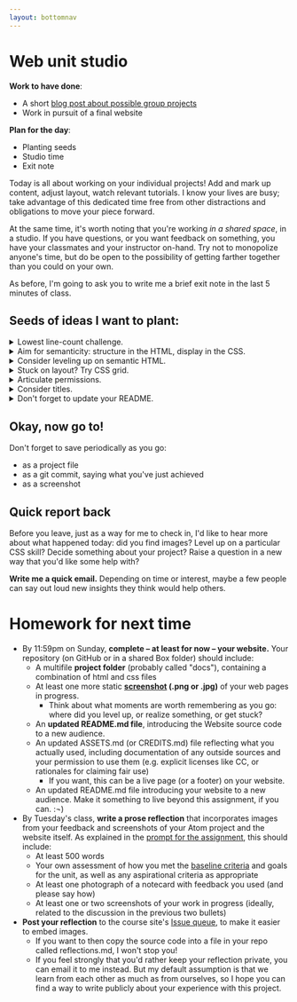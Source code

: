 ```yaml
---
layout: bottomnav
---
```



# Web unit studio

**Work to have done**:

* A short [blog post about possible group projects]({{site.github.issues_url}}/13)
* Work in pursuit of a final website

**Plan for the day**:

* Planting seeds
* Studio time
* Exit note

Today is all about working on your individual projects! Add and mark up content, adjust layout, watch relevant tutorials. I know your lives are busy; take advantage of this dedicated time free from other distractions and obligations to move your piece forward.

At the same time, it's worth noting that you're working _in a shared space_, in a studio. If you have questions, or you want feedback on something, you have your classmates and your instructor on-hand. Try not to monopolize anyone's time, but do be open to the possibility of getting farther together than you could on your own.

As before, I'm going to ask you to write me a brief exit note in the last 5 minutes of class.


## Seeds of ideas I want to plant:

<details>
<summary>Lowest line-count challenge.</summary>
<p>In the HTML, consider whether you need all the &lt;div&gt;s you have, or whether you could put the relevant class directly on the element inside it. (It will depend on whether you need the container for flexbox or grid.)</p>

<p>In CSS, look for ways to consolidate rules to avoid repeating yourself. For example, any style you need to apply more than once should probably use a <em>class</em> selector that you can re-use several times in your HTML, rather than an <em>id</em> (which you can only use once).</p>

<p>Bear in mind that the <em>cascading</em> aspect of CSS means you can combine rules, so <strong>you can define a general class for (say) images and then add or override just one or two lines for a subclass:</strong></p>

<figure>
<img src="../assets/img/multiclass-css.jpg" alt="example of html element with two css classes." />
<figcaption>Use a space between the several classes.</figcaption>
</figure>

<p>Rules at the same level of specificity will be applied in the order they appear in the CSS, so later rules override over earlier ones.</p>

</details>

<details>
<summary>Aim for semanticity: structure in the HTML, display in the CSS.</summary>

<p>If you have hard-coded display using HTML elements like &lt;center&gt;, &lt;font&gt;, or &lt;b&gt;, or if you have inline style set with the "style" attribute on individual elements, I encourage you to look for ways to do this instead with CSS. This is a matter of both flexibility and accessibility, and it makes it a lot easier to revise if you later decide to, say, change your color scheme: you just have to change one line in the CSS, rather than search for every explicit tag.</p>

<p>For some things, it even makes it easier to decide what you want: you can play with the CSS rules (and select colors!) directly in the browser's inspector, and then grab what you want. Firefox is especially user-friendly for this.</p>
</details>

<details>
<summary>Consider leveling up on semantic HTML.</summary>

<p>If you're drowning in "div soup," it may help you to know that HTML5 includes a number of elements that function in basically the same way, but are a lot easier to read: things like <code>&lt;header&gt;</code>, <code>&lt;section&gt;</code>, and <code>&lt;nav&gt;</code>.</p>

<p>Read all about <a href="https://internetingishard.com/html-and-css/semantic-html/">semantic html in the Interneting is Hard tutorial</a>!</p>
</details>

<details>
<summary>Stuck on layout? Try CSS grid.</summary>

<p>My Google News feed brought me a great article yesterday on Medium <a href="https://medium.com/deemaze-software/css-grid-layout-crossed-sections-fca9e956e725">introducing the reader to CSS Grid</a>. The latest CSS approach to layout, it's new enough that it's not in the "Interneting is Hard" tutorial, but old enough that it's now has almost universal browser support.</p>

<p>What I like about this particular tutorial – just a 7-minute read, the header helpfully informs me – is that it's embedded not only with images, but with short screen-capture GIFs that demonstrate in a very immediate way what happens to the layout when a new CSS rule is added.</p>

<p>Author Rafaela Ferro also does a great job of keeping the tone light by focusing on cute pictures of dogs. I also recommend her follow-up tutorial on <a href="https://medium.com/deemaze-software/css-grid-responsive-layouts-and-components-eee1badd5a2f">using CSS Grid to create responsive layout</a> – which is, she argues, even easier to do with Grid than with Flexbox (let alone Float).</p>

</details>

<details>
<summary>Articulate permissions.</summary>

<p>If you're using resources you didn't make yourself, be sure to include enough information to recover where it came from: a direct link to the image and to the specific license (if there is one) is ideal. Where to do this? Ideally, somewhere small under the image itself. (There's a semantic html way of doing this with &lt;figure&gt; and &lt;figcaption&gt;.) Alternately, you can have a rights page somewhere, or use the site footer – or link to an external CREDITS file in your repo.</p>

<p><em>NB: If an image is under copyright, you can still use it if you can make a good case that it's a Fair Use.</em>  See <em>Writer/Designer</em> page 156 to review the Four Factors you need to consider.</p>
</details>

<details>
<summary>Consider titles.</summary>

A title can provide a context, a clue, a genre, a commentary; it can add an extra layer to viewer expectations. In previous units, you were titling your entire project; for a website, every page has its own <code>&lt;title&gt;</code> element in the <code>&lt;head&gt;</code>, which will show up in the browser's tab. These titles <em>could</em> be the same for all your pages, but they could also vary. What text do you want on top of the window, to show users where they are? 
</details>

<details>
<summary>Don't forget to update your README.</summary>
It should have a brief description of the project, and may I also suggest an active link to your live website, if you have one?
</details>



## Okay, now go to!

<div class="alert alert-warning">
Don't forget to save periodically as you go:
 <ul>
   <li>as a project file</li>
   <li>as a git commit, saying what you've just achieved</li>
   <li>as a screenshot</li>
 </ul>
</div>

## Quick report back

Before you leave, just as a way for me to check in, I'd like to hear more about what happened today: did you find images? Level up on a particular CSS skill? Decide something about your project? Raise a question in a new way that you'd like some help with?

**Write me a quick email.** Depending on time or interest, maybe a few people can say out loud new insights they think would help others.


# Homework for next time

* By 11:59pm on Sunday, **complete – at least for now – your website.** Your repository (on GitHub or in a shared Box folder) should include:
   - A multifile **project folder** (probably called "docs"), containing a combination of html and css files
   - At least one more static **<a href="https://www.take-a-screenshot.org/">screenshot</a> (.png or .jpg)** of your web pages in progress.
     * Think about what moments are worth remembering as you go: where did you level up, or realize something, or get stuck?
   - An **updated README.md file**, introducing the Website source code to a new audience.
   - An updated ASSETS.md (or CREDITS.md) file reflecting what you actually used, including documentation of any outside sources and your permission to use them (e.g. explicit licenses like CC, or rationales for claiming fair use)
      * If you want, this can be a live page (or a footer) on your website.
   - An updated README.md file introducing your website to a new audience. Make it something to live beyond this assignment, if you can. :¬)
* By Tuesday's class, **write a prose reflection** that incorporates images from your feedback and screenshots of your Atom project and the website itself. As explained in the [prompt for the assignment](https://github.com/benmiller314/website-portfolio-2019fall#project-3-website-portfolio), this should include:
   - At least 500 words
   - Your own assessment of how you met the [baseline criteria](https://docs.google.com/document/d/1NcXvQsBNPaumL6h_7ghKLJbQxPe_ALCiFMtPgaQI0Zk/edit#heading=h.z8d1igk08a86) and goals for the unit, as well as any aspirational criteria as appropriate
   - At least one photograph of a notecard with feedback you used (and please say how)
   - At least one or two screenshots of your work in progress (ideally, related to the discussion in the previous two bullets)
* **Post your reflection** to the course site's [Issue queue]({{site.github.issues_url}}/14), to make it easier to embed images.
   - If you want to then copy the source code into a file in your repo called reflections.md, I won't stop you!
   - If you feel strongly that you'd rather keep your reflection private, you can email it to me instead. But my default assumption is that we learn from each other as much as from ourselves, so I hope you can find a way to write publicly about your experience with this project.
